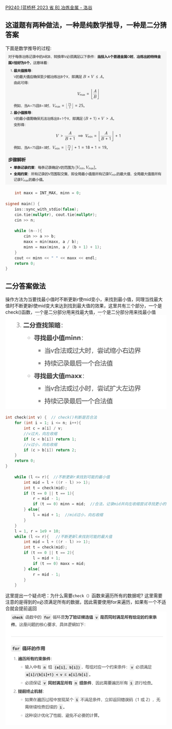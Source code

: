 [P9240 [蓝桥杯 2023 省 B] 冶炼金属 - 洛谷](https://www.luogu.com.cn/problem/P9240)

## 这道题有两种做法，一种是纯数学推导，一种是二分猜答案
下面是数学推导的过程:
		![](image/二分查找、二分答案/二分查找、二分答案_250424_34.png)
```cpp
	int maxx = INT_MAX, minn = 0;  
	  
signed main() {  
    ios::sync_with_stdio(false);  
    cin.tie(nullptr), cout.tie(nullptr);  
    cin >> n;  
  
    while (n--){  
        cin >> a >> b;  
        maxx = min(maxx, a / b);  
        minn = max(minn, a / (b + 1) + 1);  
    }  
    cout << minn << " " << maxx << endl;  
    return 0;  
}
```

## 二分答案做法
操作方法为当要找最小值时不断更新r使mid变小，来找到最小值，同理当找最大值时不断更新l使mid变大来达到找到最大值的效果，这里共有三个部分，一个是check()函数，一个是二分部分用来找最大值，一个是二分部分用来找最小值
![](image/二分查找、二分答案/二分查找、二分答案_250424_86.png)
```cpp 
int check(int v) {  // check()判断是否合法
    for (int i = 1; i <= n; i++){  
        int c = a[i] / v;  
        //v过大，向左收缩
        if (c < b[i]) return 1;   
        //v过小，向右收缩
        if (c > b[i]) return 2; 
    }  
    return 0;  
}
	
	while (l <= r){  //不断更新r来找到可能的最小值
	    int mid = l + ((r - l) >> 1);  
	    int t = check(mid);  
	    if (t == 0 || t == 1){ 
	        r = mid - 1;  
	        if (t == 0) minn = mid;  //合法，记录mid并向左收缩尝试寻找更小的合法值
	    } else{  
	        l = mid + 1;  //mid过小，向右收缩
	    }  
	}  
	l = 1, r = 1e9 + 10;  
	while (l <= r){   //不断更新l来找到可能的最大值
	    int mid = l + ((r - l) >> 1);  
	    int t = check(mid);  
	    if (t == 0 || t == 2){  
	        l = mid + 1;  
	        if (t == 0) maxx = mid;  
	    } else{  
	        r = mid - 1;  
	    }  
	}
```
这里提出一个疑点吧：为什么需要`check（）`函数来遍历所有的数据呢?
	这里需要注意的是得到的v必须满足所有的数据，因此需要使用for来遍历，如果有一个不适合就会提前返回
	![](image/二分查找、二分答案/二分查找、二分答案_250424_75.png)